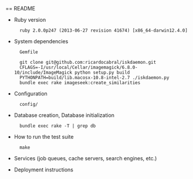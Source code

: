 




== README

* Ruby version

        ruby 2.0.0p247 (2013-06-27 revision 41674) [x86_64-darwin12.4.0]

* System dependencies

        Gemfile

        git clone git@github.com:ricardocabral/iskdaemon.git
        CFLAGS=-I/usr/local/Cellar/imagemagick/6.8.0-10/include/ImageMagick python setup.py build
        PYTHONPATH=build/lib.macosx-10.8-intel-2.7 ./iskdaemon.py 
        bundle exec rake imageseek:create_similarities


* Configuration

        config/

* Database creation, Database initialization

        bundle exec rake -T | grep db


* How to run the test suite

        make

* Services (job queues, cache servers, search engines, etc.)

* Deployment instructions
